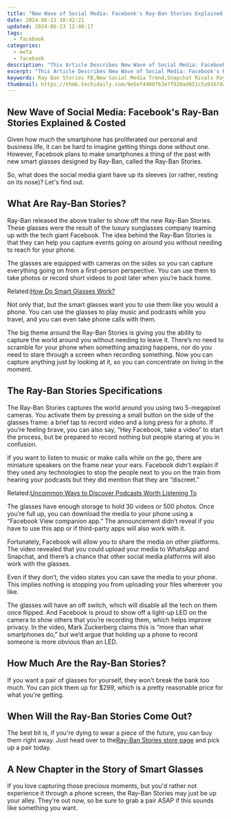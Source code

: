 ```yaml
---
title: "New Wave of Social Media: Facebook's Ray-Ban Stories Explained & Costed"
date: 2024-06-21 10:42:21
updated: 2024-06-23 12:40:17
tags:
  - facebook
categories:
  - meta
  - facebook
description: "This Article Describes New Wave of Social Media: Facebook's Ray-Ban Stories Explained & Costed"
excerpt: "This Article Describes New Wave of Social Media: Facebook's Ray-Ban Stories Explained & Costed"
keywords: Ray Ban Stories FB,New Social Media Trend,Snapchat Rivals Rayban,Facebook Story Pricing,Eyewear In Social Apps,Next Gen Stories Platform,Social Media Ray-Ban Feature
thumbnail: https://thmb.techidaily.com/9e5ef4400f63e7f920ad051c5a9167da56f0ec84a54929789d005136b7898918.jpg
---
```


## New Wave of Social Media: Facebook's Ray-Ban Stories Explained & Costed

 Given how much the smartphone has proliferated our personal and business life, it can be hard to imagine getting things done without one. However, Facebook plans to make smartphones a thing of the past with new smart glasses designed by Ray-Ban, called the Ray-Ban Stories.

 So, what does the social media giant have up its sleeves (or rather, resting on its nose)? Let's find out.

## What Are Ray-Ban Stories?

 Ray-Ban released the above trailer to show off the new Ray-Ban Stories. These glasses were the result of the luxury sunglasses company teaming up with the tech giant Facebook. The idea behind the Ray-Ban Stories is that they can help you capture events going on around you without needing to reach for your phone.

 The glasses are equipped with cameras on the sides so you can capture everything going on from a first-person perspective. You can use them to take photos or record short videos to post later when you’re back home.

 Related:[How Do Smart Glasses Work?](https://www.makeuseof.com/how-do-smart-glasses-work/)

 Not only that, but the smart glasses want you to use them like you would a phone. You can use the glasses to play music and podcasts while you travel, and you can even take phone calls with them.

 The big theme around the Ray-Ban Stories is giving you the ability to capture the world around you without needing to leave it. There’s no need to scramble for your phone when something amazing happens, nor do you need to stare through a screen when recording something. Now you can capture anything just by looking at it, so you can concentrate on living in the moment.

## The Ray-Ban Stories Specifications

 The Ray-Ban Stories captures the world around you using two 5-megapixel cameras. You activate them by pressing a small button on the side of the glasses frame: a brief tap to record video and a long press for a photo. If you’re feeling brave, you can also say, “Hey Facebook, take a video” to start the process, but be prepared to record nothing but people staring at you in confusion.

 If you want to listen to music or make calls while on the go, there are miniature speakers on the frame near your ears. Facebook didn’t explain if they used any technologies to stop the people next to you on the train from hearing your podcasts but they did mention that they are “discreet.”

 Related:[Uncommon Ways to Discover Podcasts Worth Listening To](https://www.makeuseof.com/ways-to-discover-podcasts-worth-listening-to/)

 The glasses have enough storage to hold 30 videos or 500 photos. Once you’re full up, you can download the media to your phone using a “Facebook View companion app.” The announcement didn’t reveal if you have to use this app or if third-party apps will also work with it.

 Fortunately, Facebook will allow you to share the media on other platforms. The video revealed that you could upload your media to WhatsApp and Snapchat, and there’s a chance that other social media platforms will also work with the glasses.

 Even if they don’t, the video states you can save the media to your phone. This implies nothing is stopping you from uploading your files wherever you like.

 The glasses will have an off switch, which will disable all the tech on them once flipped. And Facebook is proud to show off a light-up LED on the camera to show others that you’re recording them, which helps improve privacy. In the video, Mark Zuckerberg claims this is “more than what smartphones do,” but we’d argue that holding up a phone to record someone is more obvious than an LED.

## How Much Are the Ray-Ban Stories?

 If you want a pair of glasses for yourself, they won't break the bank too much. You can pick them up for $299, which is a pretty reasonable price for what you're getting.

## When Will the Ray-Ban Stories Come Out?

 The best bit is, if you're dying to wear a piece of the future, you can buy them right away. Just head over to the[Ray-Ban Stories store page](https://www.ray-ban.com/usa/electronics/RW4002%20UNISEX%20ray-ban%20stories%20%7C%20wayfarer-shiny%20black/8056597489478) and pick up a pair today.

## A New Chapter in the Story of Smart Glasses

 If you love capturing those precious moments, but you'd rather not experience it through a phone screen, the Ray-Ban Stories may just be up your alley. They're out now, so be sure to grab a pair ASAP if this sounds like something you want.


<ins class="adsbygoogle"
     style="display:block"
     data-ad-format="autorelaxed"
     data-ad-client="ca-pub-7571918770474297"
     data-ad-slot="1223367746"></ins>



<ins class="adsbygoogle"
     style="display:block"
     data-ad-client="ca-pub-7571918770474297"
     data-ad-slot="8358498916"
     data-ad-format="auto"
     data-full-width-responsive="true"></ins>
